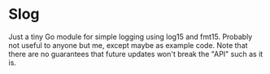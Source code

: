 # Slog

Just a tiny Go module for simple logging using log15 and fmt15. Probably not useful to anyone
but me, except maybe as example code. Note that there are no guarantees that future updates
won't break the "API" such as it is.
